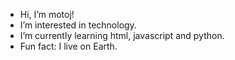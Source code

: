 - Hi, I’m motoj!
- I’m interested in technology.
- I’m currently learning html, javascript and python.
- Fun fact: I live on Earth.
